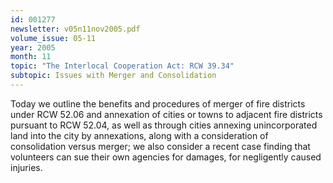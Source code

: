 ```yaml
---
id: 001277
newsletter: v05n11nov2005.pdf
volume_issue: 05-11
year: 2005
month: 11
topic: "The Interlocal Cooperation Act: RCW 39.34"
subtopic: Issues with Merger and Consolidation
---
```


Today we outline the benefits and procedures of merger of fire districts under RCW 52.06 and annexation of cities or towns to adjacent fire districts pursuant to RCW 52.04, as well as through cities annexing unincorporated land into the city by annexations, along with a consideration of consolidation versus merger; we also consider a recent case finding that volunteers can sue their own agencies for damages, for negligently caused injuries.
